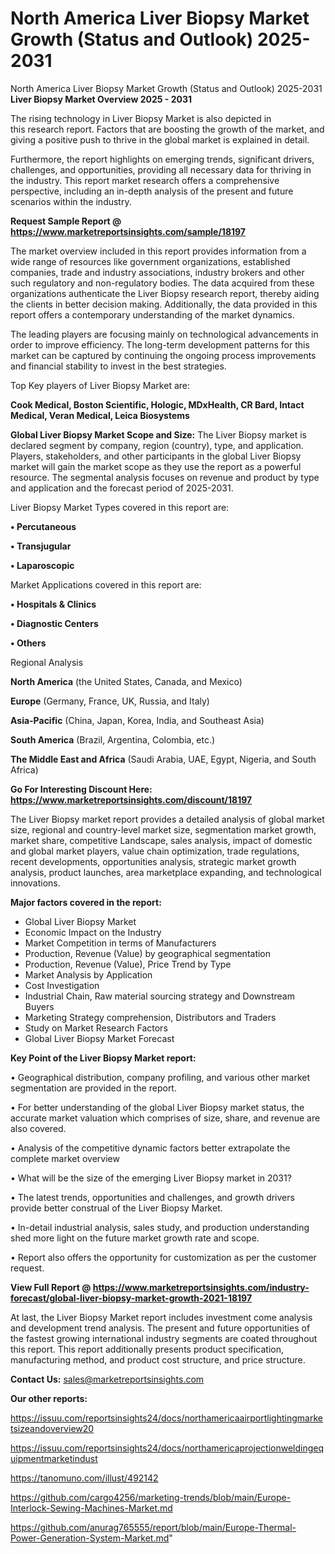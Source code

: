 # North America Liver Biopsy Market Growth (Status and Outlook) 2025-2031
North America Liver Biopsy Market Growth (Status and Outlook) 2025-2031
<Strong> Liver Biopsy Market Overview 2025 - 2031</strong>

The rising technology in Liver Biopsy Market is also depicted in this research report. Factors that are boosting the growth of the market, and giving a positive push to thrive in the global market is explained in detail.

Furthermore, the report highlights on emerging trends, significant drivers, challenges, and opportunities, providing all necessary data for thriving in the industry. This report market research offers a comprehensive perspective, including an in-depth analysis of the present and future scenarios within the industry.

<strong>Request Sample Report @ <a href=https://www.marketreportsinsights.com/sample/18197>https://www.marketreportsinsights.com/sample/18197</a></strong>

The market overview included in this report provides information from a wide range of resources like government organizations, established companies, trade and industry associations, industry brokers and other such regulatory and non-regulatory bodies. The data acquired from these organizations authenticate the Liver Biopsy research report, thereby aiding the clients in better decision making. Additionally, the data provided in this report offers a contemporary understanding of the market dynamics.

The leading players are focusing mainly on technological advancements in order to improve efficiency. The long-term development patterns for this market can be captured by continuing the ongoing process improvements and financial stability to invest in the best strategies.

Top Key players of Liver Biopsy Market are:

<strong>Cook Medical, Boston Scientific, Hologic, MDxHealth, CR Bard, Intact Medical, Veran Medical, Leica Biosystems</strong>

<strong><b>Global Liver Biopsy Market Scope and Size:</b></strong>
The Liver Biopsy market is declared segment by company, region (country), type, and application. Players, stakeholders, and other participants in the global Liver Biopsy market will gain the market scope as they use the report as a powerful resource. The segmental analysis focuses on revenue and product by type and application and the forecast period of 2025-2031.

Liver Biopsy Market Types covered in this report are:

<strong>• Percutaneous

• Transjugular

• Laparoscopic</strong>

Market Applications covered in this report are:

<strong>• Hospitals & Clinics

• Diagnostic Centers

• Others</strong> 

Regional Analysis

<strong>North America</strong> (the United States, Canada, and Mexico)

<strong>Europe</strong> (Germany, France, UK, Russia, and Italy)

<strong>Asia-Pacific</strong> (China, Japan, Korea, India, and Southeast Asia)

<strong>South America</strong> (Brazil, Argentina, Colombia, etc.)

<strong>The Middle East and Africa</strong> (Saudi Arabia, UAE, Egypt, Nigeria, and South Africa)

<strong>Go For Interesting Discount Here: <a href=https://www.marketreportsinsights.com/discount/18197>https://www.marketreportsinsights.com/discount/18197</a></strong>

The Liver Biopsy market report provides a detailed analysis of global market size, regional and country-level market size, segmentation market growth, market share, competitive Landscape, sales analysis, impact of domestic and global market players, value chain optimization, trade regulations, recent developments, opportunities analysis, strategic market growth analysis, product launches, area marketplace expanding, and technological innovations.

<strong><b>Major factors covered in the report:</b></strong>
<ul>
  <li>Global Liver Biopsy Market </li>
  <li>Economic Impact on the Industry</li>
  <li>Market Competition in terms of Manufacturers</li>
  <li>Production, Revenue (Value) by geographical segmentation</li>
  <li>Production, Revenue (Value), Price Trend by Type</li>
  <li>Market Analysis by Application</li>
  <li>Cost Investigation</li>
  <li>Industrial Chain, Raw material sourcing strategy and Downstream Buyers</li>
  <li>Marketing Strategy comprehension, Distributors and Traders</li>
  <li>Study on Market Research Factors</li>
  <li>Global Liver Biopsy Market Forecast</li>
</ul>

<strong><b>Key Point of the Liver Biopsy Market report:</b></strong>

• Geographical distribution, company profiling, and various other market segmentation are provided in the report.

• For better understanding of the global Liver Biopsy market status, the accurate market valuation which comprises of size, share, and revenue are also covered.

• Analysis of the competitive dynamic factors better extrapolate the complete market overview

• What will be the size of the emerging Liver Biopsy market in 2031?

• The latest trends, opportunities and challenges, and growth drivers provide better construal of the Liver Biopsy Market.

• In-detail industrial analysis, sales study, and production understanding shed more light on the future market growth rate and scope.

• Report also offers the opportunity for customization as per the customer request.

<strong><b>View Full Report @ <a href=https://www.marketreportsinsights.com/industry-forecast/global-liver-biopsy-market-growth-2021-18197>https://www.marketreportsinsights.com/industry-forecast/global-liver-biopsy-market-growth-2021-18197</a></b></strong>


At last, the Liver Biopsy Market report includes investment come analysis and development trend analysis. The present and future opportunities of the fastest growing international industry segments are coated throughout this report. This report additionally presents product specification, manufacturing method, and product cost structure, and price structure.

<strong>Contact Us:</strong>
sales@marketreportsinsights.com

<strong>Our other reports:</strong>

<a href=https://issuu.com/reportsinsights24/docs/northamericaairportlightingmarketsizeandoverview20>https://issuu.com/reportsinsights24/docs/northamericaairportlightingmarketsizeandoverview20</a>

<a href=https://issuu.com/reportsinsights24/docs/northamericaprojectionweldingequipmentmarketindust>https://issuu.com/reportsinsights24/docs/northamericaprojectionweldingequipmentmarketindust</a>

<a href=https://tanomuno.com/illust/492142>https://tanomuno.com/illust/492142</a>

<a href=https://github.com/cargo4256/marketing-trends/blob/main/Europe-Interlock-Sewing-Machines-Market.md>https://github.com/cargo4256/marketing-trends/blob/main/Europe-Interlock-Sewing-Machines-Market.md</a>

<a href=https://github.com/anurag765555/report/blob/main/Europe-Thermal-Power-Generation-System-Market.md>https://github.com/anurag765555/report/blob/main/Europe-Thermal-Power-Generation-System-Market.md</a>"

